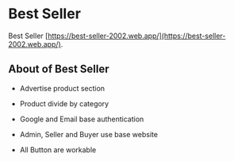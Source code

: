 # Best Seller

Best Seller [https://best-seller-2002.web.app/](https://best-seller-2002.web.app/).

## About of Best Seller

- Advertise product section

- Product divide by category

- Google and Email base authentication

- Admin, Seller and Buyer use base website

- All Button are workable
